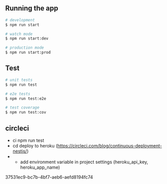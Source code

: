 ## Running the app

```bash
# development
$ npm run start

# watch mode
$ npm run start:dev

# production mode
$ npm run start:prod
```

## Test

```bash
# unit tests
$ npm run test

# e2e tests
$ npm run test:e2e

# test coverage
$ npm run test:cov
```


## circleci
- ci npm run test
- cd deploy to heroku (https://circleci.com/blog/continuous-deployment-nestjs/)
- - add environment variable in project settings (heroku_api_key, heroku_app_name)

37531ec9-bc7b-4bf7-aeb6-aefd8194fc74